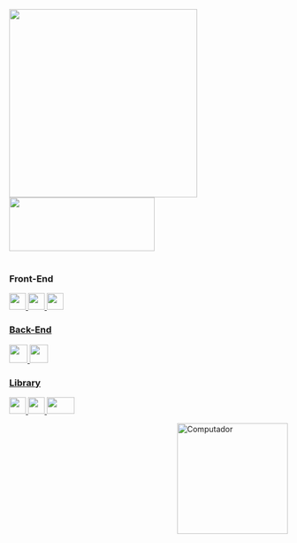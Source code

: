 <div>
 
 <img width ="340" src="https://github-readme-stats.vercel.app/api?username=Ana-Caroline-Gouvea&theme=midnight-purple&show_icons=true"/>
 <img height="97em" width="263em" src="https://github-readme-stats.vercel.app/api/top-langs/?username=Ana-Caroline-Gouvea&layout=compact&theme=midnight-purple"/>

</div>

<br>

### Front-End

  <div display:flex>
    <a href="https://developer.mozilla.org/pt-BR/docs/Web/HTML" target="_blank"> <img height="30em" width="30em"
 src="https://cdn.jsdelivr.net/gh/devicons/devicon/icons/html5/html5-original.svg" />
    <a href="https://developer.mozilla.org/pt-BR/docs/Web/CSS" target="_blank"> <img height="30em" width="30em"
 src="https://cdn.jsdelivr.net/gh/devicons/devicon/icons/css3/css3-original.svg" />       
    <a href="https://developer.mozilla.org/pt-BR/docs/Web/JavaScript" target="_blank"> <img height="30em" width="30em"
 src="https://cdn.jsdelivr.net/gh/devicons/devicon/icons/javascript/javascript-original.svg" />
  </div>

  ### Back-End
  
  <div display:flex>
   <a href="https://www.w3schools.com/cs/index.php" target="_blank"> <img height="33em" width="33em"
 src="https://github.com/Ana-Caroline-Gouvea/Ana-Caroline-Gouvea/assets/126121435/3543debf-4146-4b77-ad00-420f4e885de9"/>
   <a href="https://www.microsoft.com/en-us/sql-server" target="_blank"> <img height="33em" width="33em" src="https://cdn.jsdelivr.net/gh/devicons/devicon@latest/icons/microsoftsqlserver/microsoftsqlserver-original.svg" />
  </div>

  ### Library
  <div display:flex>
   <a href="https://react.dev/" target="_blank"> <img height="30em" width="30em"
 src="https://cdn.jsdelivr.net/gh/devicons/devicon/icons/react/react-original.svg" />  
   <a href="https://mui.com/material-ui/" target="_blank"> <img height="30em" width="30em"
  src="https://cdn.jsdelivr.net/gh/devicons/devicon/icons/materialui/materialui-original.svg" />
       <a href="https://reactnative.dev/" target="_blank"> <img height="30em" width="50em"
  src="https://github.com/Ana-Caroline-Gouvea/Ana-Caroline-Gouvea/assets/126121435/430011ba-0793-4a9a-9946-493215ab9198" />
  </div>

   <img src="https://raw.githubusercontent.com/MicaelliMedeiros/micaellimedeiros/master/image/computer-illustration.png" min-width="200px" max-width="200px"      
   width="200px" align="right" alt="Computador">


